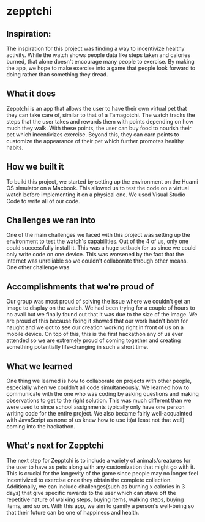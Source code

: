 # zepptchi
## Inspiration:
The inspiration for this project was finding a way to incentivize healthy activity. While the watch shows people data like steps taken and calories burned, that alone doesn't encourage many people to exercise. By making the app, we hope to make exercise into a game that people look forward to doing rather than something they dread.

## What it does
Zepptchi is an app that allows the user to have their own virtual pet that they can take care of, similar to that of a Tamagotchi. The watch tracks the steps that the user takes and rewards them with points depending on how much they walk. With these points, the user can buy food to nourish their pet which incentivizes exercise. Beyond this, they can earn points to customize the appearance of their pet which further promotes healthy habits.

## How we built it
To build this project, we started by setting up the environment on the Huami OS simulator on a Macbook. This allowed us to test the code on a virtual watch before implementing it on a physical one. We used Visual Studio Code to write all of our code.

## Challenges we ran into
One of the main challenges we faced with this project was setting up the environment to test the watch's capabilities. Out of the 4 of us, only one could successfully install it. This was a huge setback for us since we could only write code on one device. This was worsened by the fact that the internet was unreliable so we couldn't collaborate through other means. One other challenge was

## Accomplishments that we're proud of
Our group was most proud of solving the issue where we couldn't get an image to display on the watch. We had been trying for a couple of hours to no avail but we finally found out that it was due to the size of the image. We are proud of this because fixing it showed that our work hadn't been for naught and we got to see our creation working right in front of us on a mobile device. On top of this, this is the first hackathon any of us ever attended so we are extremely proud of coming together and creating something potentially life-changing in such a short time.

## What we learned
One thing we learned is how to collaborate on projects with other people, especially when we couldn't all code simultaneously. We learned how to communicate with the one who was coding by asking questions and making observations to get to the right solution. This was much different than we were used to since school assignments typically only have one person writing code for the entire project. We also became fairly well-acquainted with JavaScript as none of us knew how to use it(at least not that well) coming into the hackathon.

## What's next for Zepptchi
The next step for Zepptchi is to include a variety of animals/creatures for the user to have as pets along with any customization that might go with it. This is crucial for the longevity of the game since people may no longer feel incentivized to exercise once they obtain the complete collection. Additionally, we can include challenges(such as burning x calories in 3 days) that give specific rewards to the user which can stave off the repetitive nature of walking steps, buying items, walking steps, buying items, and so on. With this app, we aim to gamify a person's well-being so that their future can be one of happiness and health.
